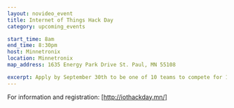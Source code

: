 ```yaml
---
layout: novideo_event
title: Internet of Things Hack Day
category: upcoming_events

start_time: 8am
end_time: 8:30pm
host: Minnetronix
location: Minnetronix
map_address: 1635 Energy Park Drive St. Paul, MN 55108

excerpt: Apply by September 30th to be one of 10 teams to compete for 10 hours building on a project idea.  Free hardware kits for selected teams, and a chance at cool prizes!
---
```


For information and registration: [http://iothackday.mn/]
